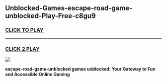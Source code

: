 
## Unblocked-Games-escape-road-game-unblocked-Play-Free-c8gu9
<h3>
<a href="https://premium76.site?title=escape-road-game-unblocked&ref=21A">CLICK TO PLAY</a></h3>
<hr>

<h3>
<a href="https://premium76.site?title=escape-road-game-unblocked&ref=21A">CLICK 2 PLAY</a>
  
</h3>

<a href="https://premium76.site?title=escape-road-game-unblocked&ref=21A"><img src="https://clearcache.store/games.png"></a>


**escape-road-game-unblocked games unblocked: Your Gateway to Fun and Accessible Online Gaming**
